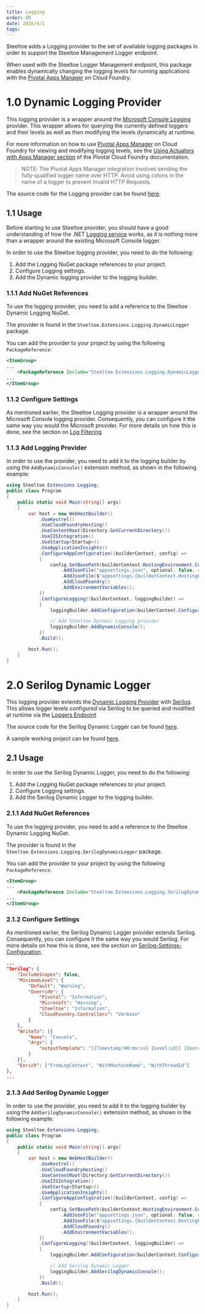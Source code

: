 ```yaml
---
title: Logging
order: 80
date: 2016/4/1
tags:
---
```


Steeltoe adds a Logging provider to the set of available logging packages in order to support the Steeltoe Management Logger endpoint.

When used with the Steeltoe Logger Management endpoint, this package enables dynamically changing the logging levels for running applications with the [Pivotal Apps Manager](https://docs.pivotal.io/pivotalcf/2-0/console/index.html) on Cloud Foundry.

# 1.0 Dynamic Logging Provider

This logging provider is a wrapper around the [Microsoft Console Logging](https://github.com/aspnet/Logging) provider. This wrapper allows for querying the currently defined loggers and their levels as well as then modifying the levels dynamically at runtime.

For more information on how to use [Pivotal Apps Manager](https://docs.pivotal.io/pivotalcf/2-0/console/index.html) on Cloud Foundry for viewing and modifying logging levels, see the [Using Actuators with Apps Manager section](https://docs.pivotal.io/pivotalcf/2-0/console/using-actuators.html) of the Pivotal Cloud Foundry documentation.

> NOTE: The Pivotal Apps Manager integration involves sending the fully-qualified logger name over HTTP. Avoid using colons in the name of a logger to prevent invalid HTTP Requests.

The source code for the Logging provider can be found [here](https://github.com/SteeltoeOSS/steeltoe/tree/master/src/Logging/src/DynamicLogger).

## 1.1 Usage

Before starting to use Steeltoe provider, you should have a good understanding of how the .NET [Logging service](https://docs.microsoft.com/en-us/aspnet/core/fundamentals/logging/?tabs=aspnetcore2x) works, as it is nothing more than a wrapper around the existing Microsoft Console logger.

In order to use the Steeltoe logging provider, you need to do the following:

1. Add the Logging NuGet package references to your project.
1. Configure Logging settings.
1. Add the Dynamic logging provider to the logging builder.

### 1.1.1 Add NuGet References

To use the logging provider, you need to add a reference to the Steeltoe Dynamic Logging NuGet.

The provider is found in the `Steeltoe.Extensions.Logging.DynamicLogger` package.

You can add the provider to your project by using the following `PackageReference`:

```xml
<ItemGroup>
...
    <PackageReference Include="Steeltoe.Extensions.Logging.DynamicLogger" Version= "2.3.0"/>
...
</ItemGroup>
```

### 1.1.2 Configure Settings

As mentioned earlier, the Steeltoe Logging provider is a wrapper around the Microsoft Console logging provider. Consequently, you can configure it the same way you would the Microsoft provider. For more details on how this is done, see the section on [Log Filtering](https://docs.microsoft.com/en-us/aspnet/core/fundamentals/logging/?tabs=aspnetcore2x#log-filtering).

### 1.1.3 Add Logging Provider

In order to use the provider, you need to add it to the logging builder by using the `AddDynamicConsole()` extension method, as shown in the following example:

```csharp
using Steeltoe.Extensions.Logging;
public class Program
{
    public static void Main(string[] args)
    {
        var host = new WebHostBuilder()
            .UseKestrel()
            .UseCloudFoundryHosting()
            .UseContentRoot(Directory.GetCurrentDirectory())
            .UseIISIntegration()
            .UseStartup<Startup>()
            .UseApplicationInsights()
            .ConfigureAppConfiguration((builderContext, config) =>
            {
                config.SetBasePath(builderContext.HostingEnvironment.ContentRootPath)
                    .AddJsonFile("appsettings.json", optional: false, reloadOnChange: true)
                    .AddJsonFile($"appsettings.{builderContext.HostingEnvironment.EnvironmentName}.json", optional: true)
                    .AddCloudFoundry()
                    .AddEnvironmentVariables();
            })
            .ConfigureLogging((builderContext, loggingBuilder) =>
            {
                loggingBuilder.AddConfiguration(builderContext.Configuration.GetSection("Logging"));

                // Add Steeltoe Dynamic Logging provider
                loggingBuilder.AddDynamicConsole();
            })
            .Build();

        host.Run();
    }
}
```
# 2.0 Serilog Dynamic Logger

This logging provider extends the [Dynamic Logging Provider](#1-0-dynamic-logging-provider) with [Serilog](https://serilog.net/). This allows logger levels configured via Serilog to be queried and modified at runtime via the [Loggers Endpoint](/docs/steeltoe-management/#1-2-7-loggers)

The source code for the Serilog Dynamic Logger can be found [here](https://github.com/SteeltoeOSS/steeltoe/tree/master/src/Logging/src/SerilogDynamicLoggerCore).

A sample working project can be found [here](https://github.com/SteeltoeOSS/Samples/tree/master/Management/src/AspDotNetCore/CloudFoundry).

## 2.1 Usage

In order to use the Serilog Dynamic Logger, you need to do the following:

1. Add the Logging NuGet package references to your project.
1. Configure Logging settings.
1. Add the Serilog Dynamic Logger to the logging builder.

### 2.1.1 Add NuGet References

To use the logging provider, you need to add a reference to the Steeltoe Dynamic Logging NuGet.

The provider is found in the `Steeltoe.Extensions.Logging.SerilogDynamicLogger` package.

You can add the provider to your project by using the following `PackageReference`:

```xml
<ItemGroup>
...
    <PackageReference Include="Steeltoe.Extensions.Logging.SerilogDynamicLogger" Version= "2.3.0"/>
...
</ItemGroup>
```

### 2.1.2 Configure Settings

As mentioned earlier, the Serilog Dynamic Logger provider extends Serilog. Consequently, you can configure it the same way you would Serilog. For more details on how this is done, see the section on [Serilog-Settings-Configuration](https://github.com/serilog/serilog-settings-configuration).

```json
...
"Serilog": {
    "IncludeScopes": false,
    "MinimumLevel": {
        "Default": "Warning",
        "Override": {
            "Pivotal": "Information",
            "Microsoft": "Warning",
            "Steeltoe": "Information",
            "CloudFoundry.Controllers": "Verbose"
        }
    },
    "WriteTo": [{
        "Name": "Console",
        "Args": {
            "outputTemplate": "[{Timestamp:HH:mm:ss} {Level:u3}] {SourceContext}: {Properties} {NewLine} {EventId} {Message:lj}{NewLine}{Exception}"
        }
    }],
    "Enrich": ["FromLogContext", "WithMachineName", "WithThreadId"]
},
...
```
### 2.1.3 Add Serilog Dynamic Logger

In order to use the provider, you need to add it to the logging builder by using the `AddSerilogDynamicConsole()` extension method, as shown in the following example: 

```csharp
using Steeltoe.Extensions.Logging;
public class Program
{
    public static void Main(string[] args)
    {
        var host = new WebHostBuilder()
            .UseKestrel()
            .UseCloudFoundryHosting()
            .UseContentRoot(Directory.GetCurrentDirectory())
            .UseIISIntegration()
            .UseStartup<Startup>()
            .UseApplicationInsights()
            .ConfigureAppConfiguration((builderContext, config) =>
            {
                config.SetBasePath(builderContext.HostingEnvironment.ContentRootPath)
                    .AddJsonFile("appsettings.json", optional: false, reloadOnChange: true)
                    .AddJsonFile($"appsettings.{builderContext.HostingEnvironment.EnvironmentName}.json", optional: true)
                    .AddCloudFoundry()
                    .AddEnvironmentVariables();
            })
            .ConfigureLogging((builderContext, loggingBuilder) =>
            {
                loggingBuilder.AddConfiguration(builderContext.Configuration.GetSection("Logging"));

                // Add Serilog Dynamic Logger 
                loggingBuilder.AddSerilogDynamicConsole();
            })
            .Build();

        host.Run();
    }
}
```
